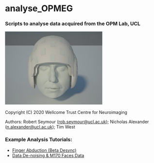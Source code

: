 # analyse_OPMEG
### Scripts to analyse data acquired from the OPM Lab, UCL

![opm](./old/opm_image.jpg)

Copyright (C) 2020 Wellcome Trust Centre for Neuroimaging

Authors:  Robert Seymour      (rob.seymour@ucl.ac.uk);
          Nicholas Alexander  (n.alexander@ucl.ac.uk);
          Tim West
          
### Example Analysis Tutorials:
- [Finger Abduction (Beta Desync)](./test_scripts/test_motor_data.ipynb)
- [Data De-noising & M170 Faces Data](./test_scripts/denoise_faces.ipynb)
